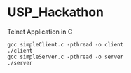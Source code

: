 # USP_Hackathon
Telnet Application in C

```
gcc simpleClient.c -pthread -o client
./client
gcc simpleServer.c -pthread -o server
./server
```